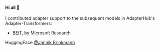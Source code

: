 #### Hi all 👋

I contributed adapter support to the subsequent models in AdapterHub's Adapter-Transformers: 
* [BEiT](https://arxiv.org/abs/2106.08254), by Microsoft Research


HuggingFace [@Jannik Brinkmann](https://huggingface.co/jbrinkma) 
